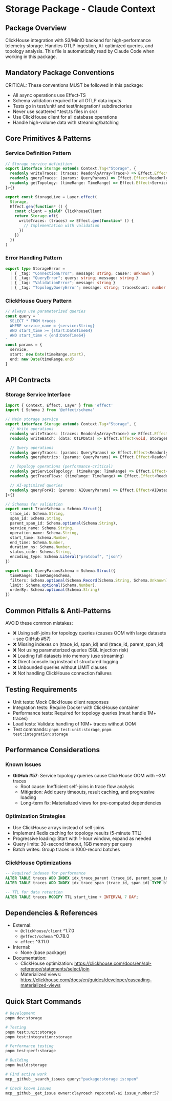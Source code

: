 # Storage Package - Claude Context

## Package Overview
ClickHouse integration with S3/MinIO backend for high-performance telemetry storage. Handles OTLP ingestion, AI-optimized queries, and topology analysis.
This file is automatically read by Claude Code when working in this package.

## Mandatory Package Conventions
CRITICAL: These conventions MUST be followed in this package:
- All async operations use Effect-TS
- Schema validation required for all OTLP data inputs
- Tests go in test/unit/ and test/integration/ subdirectories
- Never use scattered *.test.ts files in src/
- Use ClickHouse client for all database operations
- Handle high-volume data with streaming/batching

## Core Primitives & Patterns

### Service Definition Pattern
```typescript
// Storage service definition
export interface Storage extends Context.Tag<"Storage", {
  readonly writeTraces: (traces: ReadonlyArray<Trace>) => Effect.Effect<void, StorageError, never>
  readonly queryTraces: (params: QueryParams) => Effect.Effect<ReadonlyArray<Trace>, StorageError, never>
  readonly getTopology: (timeRange: TimeRange) => Effect.Effect<ServiceTopology, StorageError, never>
}>{}

export const StorageLive = Layer.effect(
  Storage,
  Effect.gen(function* () {
    const client = yield* ClickhouseClient
    return Storage.of({
      writeTraces: (traces) => Effect.gen(function* () {
        // Implementation with validation
      })
    })
  })
)
```

### Error Handling Pattern
```typescript
export type StorageError =
  | { _tag: "ConnectionError"; message: string; cause?: unknown }
  | { _tag: "QueryError"; query: string; message: string }
  | { _tag: "ValidationError"; message: string }
  | { _tag: "TopologyQueryError"; message: string; tracesCount: number }
```

### ClickHouse Query Pattern
```typescript
// Always use parameterized queries
const query = `
  SELECT * FROM traces
  WHERE service_name = {service:String}
  AND start_time >= {start:DateTime64}
  AND start_time < {end:DateTime64}
`
const params = {
  service,
  start: new Date(timeRange.start),
  end: new Date(timeRange.end)
}
```

## API Contracts

### Storage Service Interface
```typescript
import { Context, Effect, Layer } from 'effect'
import { Schema } from '@effect/schema'

// Main storage service
export interface Storage extends Context.Tag<"Storage", {
  // Write operations
  readonly writeTraces: (traces: ReadonlyArray<Trace>) => Effect.Effect<void, StorageError, never>
  readonly writeBatch: (data: OTLPData) => Effect.Effect<void, StorageError, never>

  // Query operations
  readonly queryTraces: (params: QueryParams) => Effect.Effect<ReadonlyArray<Trace>, StorageError, never>
  readonly queryMetrics: (params: QueryParams) => Effect.Effect<ReadonlyArray<Metric>, StorageError, never>

  // Topology operations (performance-critical)
  readonly getServiceTopology: (timeRange: TimeRange) => Effect.Effect<ServiceTopology, StorageError, never>
  readonly getTraceFlows: (timeRange: TimeRange) => Effect.Effect<ReadonlyArray<TraceFlow>, StorageError, never>

  // AI-optimized queries
  readonly queryForAI: (params: AIQueryParams) => Effect.Effect<AIDataset, StorageError, never>
}>{}

// Schemas for validation
export const TraceSchema = Schema.Struct({
  trace_id: Schema.String,
  span_id: Schema.String,
  parent_span_id: Schema.optional(Schema.String),
  service_name: Schema.String,
  operation_name: Schema.String,
  start_time: Schema.Number,
  end_time: Schema.Number,
  duration_ns: Schema.Number,
  status_code: Schema.String,
  encoding_type: Schema.Literal("protobuf", "json")
})

export const QueryParamsSchema = Schema.Struct({
  timeRange: TimeRangeSchema,
  filters: Schema.optional(Schema.Record(Schema.String, Schema.Unknown)),
  limit: Schema.optional(Schema.Number),
  orderBy: Schema.optional(Schema.String)
})
```

## Common Pitfalls & Anti-Patterns
AVOID these common mistakes:
- ❌ Using self-joins for topology queries (causes OOM with large datasets - see GitHub #57)
- ❌ Missing indexes on (trace_id, span_id) and (trace_id, parent_span_id)
- ❌ Not using parameterized queries (SQL injection risk)
- ❌ Loading full datasets into memory (use streaming)
- ❌ Direct console.log instead of structured logging
- ❌ Unbounded queries without LIMIT clauses
- ❌ Not handling ClickHouse connection failures

## Testing Requirements
- Unit tests: Mock ClickHouse client responses
- Integration tests: Require Docker with ClickHouse container
- Performance tests: Required for topology queries (must handle 1M+ traces)
- Load tests: Validate handling of 10M+ traces without OOM
- Test commands: `pnpm test:unit:storage`, `pnpm test:integration:storage`

## Performance Considerations

### Known Issues
- **GitHub #57**: Service topology queries cause ClickHouse OOM with ~3M traces
  - Root cause: Inefficient self-joins in trace flow analysis
  - Mitigation: Add query timeouts, result caching, and progressive loading
  - Long-term fix: Materialized views for pre-computed dependencies

### Optimization Strategies
- Use ClickHouse arrays instead of self-joins
- Implement Redis caching for topology results (5-minute TTL)
- Progressive loading: Start with 1-hour window, expand as needed
- Query limits: 30-second timeout, 1GB memory per query
- Batch writes: Group traces in 1000-record batches

### ClickHouse Optimizations
```sql
-- Required indexes for performance
ALTER TABLE traces ADD INDEX idx_trace_parent (trace_id, parent_span_id) TYPE bloom_filter GRANULARITY 4;
ALTER TABLE traces ADD INDEX idx_trace_span (trace_id, span_id) TYPE bloom_filter GRANULARITY 4;

-- TTL for data retention
ALTER TABLE traces MODIFY TTL start_time + INTERVAL 7 DAY;
```

## Dependencies & References
- External:
  - `@clickhouse/client` ^1.7.0
  - `@effect/schema` ^0.78.0
  - `effect` ^3.11.0
- Internal:
  - None (base package)
- Documentation:
  - ClickHouse optimization: https://clickhouse.com/docs/en/sql-reference/statements/select/join
  - Materialized views: https://clickhouse.com/docs/en/guides/developer/cascading-materialized-views

## Quick Start Commands
```bash
# Development
pnpm dev:storage

# Testing
pnpm test:unit:storage
pnpm test:integration:storage

# Performance testing
pnpm test:perf:storage

# Building
pnpm build:storage

# Find active work
mcp__github__search_issues query:"package:storage is:open"

# Check known issues
mcp__github__get_issue owner:clayroach repo:otel-ai issue_number:57
```